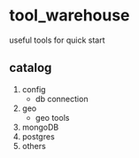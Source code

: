 # tool_warehouse
useful tools for quick start

## catalog
1. config
    - db connection
2. geo
    - geo tools
3. mongoDB
4. postgres
5. others
